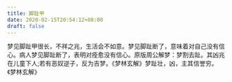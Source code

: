 ```yaml
---
title: 脚趾甲
date: 2020-02-15T20:54:12+08:00
draft: false
---
```


梦见脚趾甲很长，不祥之兆，生活会不如意。梦见脚趾断了，意味着对自己没有信心。病人梦见脚趾断了，表明对痊愈没有信心。原版周公解梦：梦割去趾。其凶兆在儿童下人;若有恶奴逆子，反为吉梦。《梦林玄解》梦趾壮，凶，主其信誉穷。《梦林玄解》